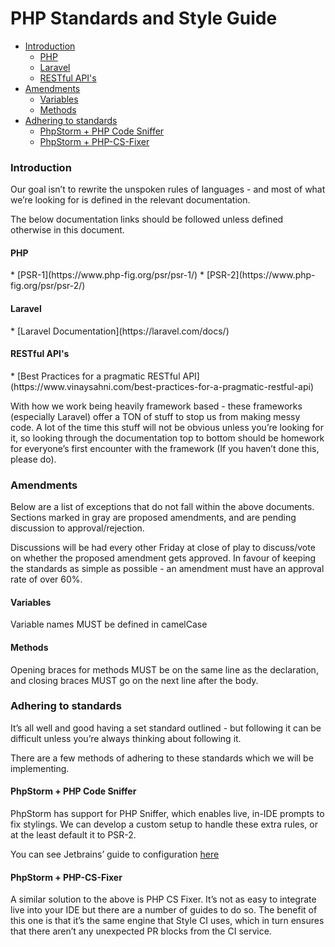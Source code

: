 # PHP Standards and Style Guide
*   [Introduction](#introduction)
    *   [PHP](#php)
    *   [Laravel](#laravel)
    *   [RESTful API's](#restful)
*   [Amendments](#amendments)
    *   [Variables](#variables)
    *   [Methods](#methods)
*   [Adhering to standards](#adhering)
    *   [PhpStorm + PHP Code Sniffer](#codesniffer)
    *   [PhpStorm + PHP-CS-Fixer](#csfixer)



<h3 id="introduction">Introduction</h3>
Our goal isn’t to rewrite the unspoken rules of languages - and most of what we’re looking for is defined in the relevant documentation. 

The below documentation links should be followed unless defined otherwise in this document.

<h4 id="php">PHP</h4>
   * [PSR-1](https://www.php-fig.org/psr/psr-1/)
   * [PSR-2](https://www.php-fig.org/psr/psr-2/)
   
<h4 id="laravel">Laravel</h4>
   * [Laravel Documentation](https://laravel.com/docs/)

<h4 id="restful">RESTful API's</h4>
   * [Best Practices for a pragmatic RESTful API](https://www.vinaysahni.com/best-practices-for-a-pragmatic-restful-api)

With how we work being heavily framework based - these frameworks (especially Laravel) offer a TON of stuff to stop us from making messy code. A lot of the time this stuff will not be obvious unless you’re looking for it, so looking through the documentation top to bottom should be homework for everyone’s first encounter with the framework (If you haven’t done this, please do).

<h3 id="amendments">Amendments</h3>
Below are a list of exceptions that do not fall within the above documents. Sections marked in gray are proposed amendments, and are pending discussion to approval/rejection.

Discussions will be had every other Friday at close of play to discuss/vote on whether the proposed amendment gets approved. In favour of keeping the standards as simple as possible - an amendment must have an approval rate of over 60%.

<h4 id="variables">Variables</h4>
Variable names MUST be defined in camelCase

<h4 id="methods">Methods</h4>
Opening braces for methods MUST be on the same line as the declaration, and closing braces MUST go on the next line after the body.

<h3 id="adhering">Adhering to standards</h3>
It’s all well and good having a set standard outlined - but following it can be difficult unless you’re always thinking about following it.

There are a few methods of adhering to these standards which we will be implementing.

<h4 id="codesniffer">PhpStorm + PHP Code Sniffer</h4>
PhpStorm has support for PHP Sniffer, which enables live, in-IDE prompts to fix stylings. We can develop a custom setup to handle these extra rules, or at the least default it to PSR-2.

You can see Jetbrains’ guide to configuration [here](https://confluence.jetbrains.com/display/PhpStorm/PHP+Code+Sniffer+in+PhpStorm)

<h4 id="csfixer">PhpStorm + PHP-CS-Fixer</h4>
A similar solution to the above is PHP CS Fixer. It’s not as easy to integrate live into your IDE but there are a number of guides to do so. The benefit of this one is that it’s the same engine that Style CI uses, which in turn ensures that there aren’t any unexpected PR blocks from the CI service.
